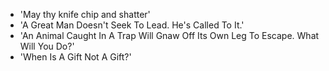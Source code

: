 - 'May thy knife chip and shatter'                                                     
- 'A Great Man Doesn't Seek To Lead. He's Called To It.'                               
- 'An Animal Caught In A Trap Will Gnaw Off Its Own Leg To Escape. What Will You Do?'  
- 'When Is A Gift Not A Gift?'